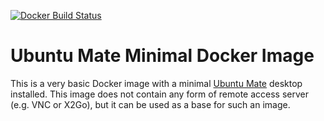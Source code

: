 [![Docker Build Status](https://img.shields.io/docker/build/chrisgavin/ubuntu-mate-minimal.svg)](https://hub.docker.com/r/chrisgavin/ubuntu-mate-minimal/)

# Ubuntu Mate Minimal Docker Image
This is a very basic Docker image with a minimal [Ubuntu Mate](https://ubuntu-mate.org/) desktop installed. This image does not contain any form of remote access server (e.g. VNC or X2Go), but it can be used as a base for such an image.
